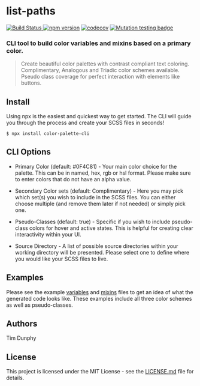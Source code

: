 # list-paths

[![Build Status](https://travis-ci.org/MeanBoyCousin/color-palette.svg?branch=master) ](https://travis-ci.org/MeanBoyCousin/color-palette) [![npm version](http://img.shields.io/npm/v/color-palette-cli.svg?style=flat)](https://npmjs.org/package/color-palette-cli 'View this project on npm') [![codecov](https://codecov.io/gh/MeanBoyCousin/color-palette/branch/master/graph/badge.svg)](https://codecov.io/gh/MeanBoyCousin/color-palette) [![Mutation testing badge](https://img.shields.io/endpoint?style=flat&url=https%3A%2F%2Fbadge-api.stryker-mutator.io%2Fgithub.com%2FMeanBoyCousin%2Fcolor-palette%2Fmaster)](https://dashboard.stryker-mutator.io/reports/github.com/MeanBoyCousin/color-palette/master)

### CLI tool to build color variables and mixins based on a primary color.

> Create beautiful color palettes with contrast compliant text coloring.
> Complimentary, Analogous and Triadic color schemes available.
> Pseudo class coverage for perfect interaction with elements like buttons.

## Install

Using npx is the easiest and quickest way to get started. The CLI will guide you through the process and create your SCSS files in seconds!

```console
$ npx install color-palette-cli
```

## CLI Options

-   Primary Color (default: #0F4C81) - Your main color choice for the palette. This can be in named, hex, rgb or hsl format. Please make sure to enter colors that do not have an alpha value.

-   Secondary Color sets (default: Complimentary) - Here you may pick which set(s) you wish to include in the SCSS files. You can either choose multiple (and remove them later if not needed) or simply pick one.

-   Pseudo-Classes (default: true) - Specific if you wish to include pseudo-class colors for hover and active states. This is helpful for creating clear interactivity within your UI.

-   Source Directory - A list of possible source directories within your working directory will be presented. Please select one to define where you would like your SCSS files to live.

## Examples

Please see the example [variables](./src/demo/_colors_variables.scss) and [mixins](./src/demo/_colors_mixins.scss) files to get an idea of what the generated code looks like. These examples include all three color schemes as well as pseudo-classes.

## Authors

Tim Dunphy

## License

This project is licensed under the MIT License - see the [LICENSE.md](./LICENSE) file for details.
